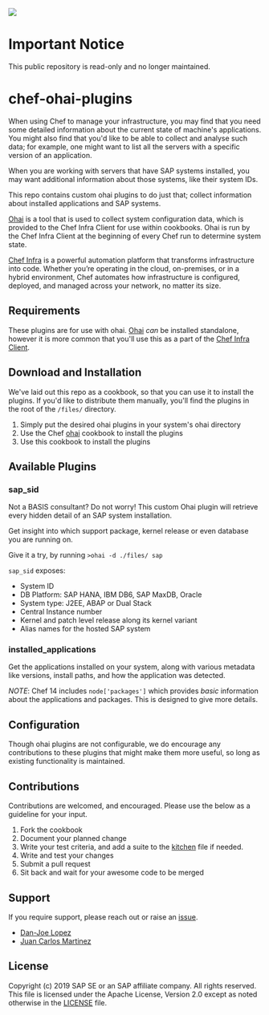 ![](https://img.shields.io/badge/STATUS-NOT%20CURRENTLY%20MAINTAINED-red.svg?longCache=true&style=flat)

# Important Notice
This public repository is read-only and no longer maintained.


# chef-ohai-plugins

When using Chef to manage your infrastructure, you may find that you need some
detailed information about the current state of machine's applications.  You
might also find that you'd like to be able to collect and analyse such data; for
example, one might want to list all the servers with a specific version of an
application.

When you are working with servers that have SAP systems installed, you may want
additional information about those systems, like their system IDs.

This repo contains custom ohai plugins to do just that; collect information
about installed applications and SAP systems.

[Ohai](https://docs.chef.io/ohai.html) is a tool that is used to collect system
configuration data, which is provided to the Chef Infra Client for use within
cookbooks. Ohai is run by the Chef Infra Client at the beginning of every Chef
run to determine system state.

[Chef Infra](https://docs.chef.io/chef_overview.html) is a powerful automation
platform that transforms infrastructure into code. Whether you’re operating in
the cloud, on-premises, or in a hybrid environment, Chef automates how
infrastructure is configured, deployed, and managed across your network, no
matter its size.

## Requirements

These plugins are for use with ohai.
[Ohai](https://rubygems.org/gems/ohai/versions/14.8.11) _can_ be installed
standalone, however it is more common that you'll use this as a part of the
[Chef Infra Client](https://downloads.chef.io/).

## Download and Installation

We've laid out this repo as a cookbook, so that you can use it to install the
plugins. If you'd like to distribute them manually, you'll find the plugins in
the root of the `/files/` directory.

1. Simply put the desired ohai plugins in your system's ohai directory
1. Use the Chef [ohai](https://supermarket.chef.io/cookbooks/ohai) cookbook to
install the plugins
1. Use this cookbook to install the plugins

## Available Plugins

### sap_sid

Not a BASIS consultant? Do not worry! This custom Ohai plugin will retrieve
every hidden detail of an SAP system installation.

Get insight into which support package, kernel release or even database you are
running on.

Give it a try, by running `>ohai -d ./files/ sap`

`sap_sid` exposes:

- System ID
- DB Platform: SAP HANA, IBM DB6, SAP MaxDB, Oracle
- System type: J2EE, ABAP or Dual Stack
- Central Instance number
- Kernel and patch level release along its kernel variant
- Alias names for the hosted SAP system

### installed_applications

Get the applications installed on your system, along with various metadata like
versions, install paths, and how the application was detected.

*NOTE*: Chef 14 includes `node['packages']` which provides _basic_ information
about the applications and packages. This is designed to give more details.

## Configuration

Though ohai plugins are not configurable, we do encourage any contributions to
these plugins that might make them more useful, so long as existing
functionality is maintained.

## Contributions

Contributions are welcomed, and encouraged.  Please use the below as a guideline
for your input.

1. Fork the cookbook
1. Document your planned change
1. Write your test criteria, and add a suite to the [kitchen](.kitchen.yml) file
if needed.
1. Write and test your changes
1. Submit a pull request 
1. Sit back and wait for your awesome code to be merged

## Support

If you require support, please reach out or raise an
[issue](https://github.com/SAP/chef-ohai-plugins/issues).

- [Dan-Joe Lopez](mailto:Dan-Joe.Lopez@sap.com)
- [Juan Carlos Martinez](mailto:Juan.Martinez01@sap.com)

## License

Copyright (c) 2019 SAP SE or an SAP affiliate company. All rights reserved. This
file is licensed under the Apache License, Version 2.0 except as noted otherwise
in the [LICENSE](LICENSE) file.

